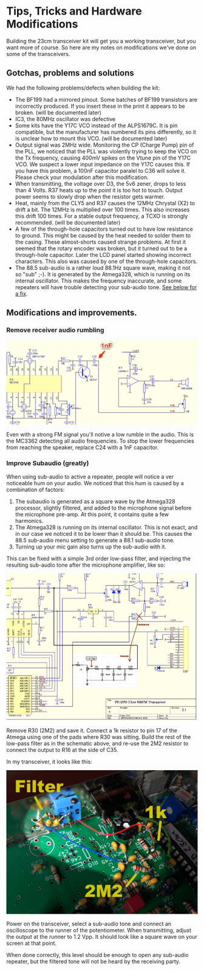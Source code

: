 # Tips, Tricks and Hardware Modifications

Building the 23cm transceiver kit will get you a working transceiver, but you want
more of course. So here are my notes on modifications we've done on some of the
transceivers.

## Gotchas, problems and solutions

We had the following problems/defects when building the kit:
- The BF199 had a mirrored pinout. Some batches of BF199 transistors are incorrectly
  produced. If you insert these in the print it appears to be broken. (will be documented later)
- IC3, the 80MHz oscillator was defective
- Some kits have the Y17C VCO instead of the ALPS1679C. It is pin compatible, but the
  manufacturer has numbered its pins differently, so it is unclear how to mount this VCO.
  (will be documented later)
- Output signal was 2MHz wide. Monitoring the CP (Charge Pump) pin of the PLL, we noticed
  that the PLL was violently trying to keep the VCO on the Tx frequency, causing 400mV spikes
  on the Vtune pin of the Y17C VCO. We suspect a lower input impedance on the Y17C causes
  this. If you have this problem, a 100nF capacitor paralel to C36 will solve it. Please
  check your modulation after this modification.
- When transmitting, the voltage over D3, the 5v6 zener, drops to less than 4 Volts. R37
  heats up to the point it is too hot to touch. Output power seems to slowly drop when
  the resistor gets warmer.
- Heat, mainly from the CLY5 and R37 causes the 12MHz Chrystal (X2) to drift a bit. The 
  12MHz is multiplied over 100 times. This also increases this drift 100 times. For a 
  stable output frequency, a TCXO is strongly recommended. (will be documented later)
- A few of the through-hole capacitors turned out to have low resistance to ground. This
  might be caused by the heat needed to solder them to the casing. These almost-shorts
  caused strange problems. At first it seemed that the rotary encoder was broken, but it
  turned out to be a through-hole capacitor. Later the LCD panel started showing incorrect
  characters. This also was caused by one of the through-hole capacitors.
- The 88.5 sub-audio is a rather loud 88.1Hz square wave, making it not so "sub" ;-).
  It is generated by the Atmega328, which is running on its internal oscillator. This
  makes the frequency inaccurate, and some repeaters will have trouble detecting your
  sub-audio tone. [See below for a fix](#improve-subaudio-greatly).


## Modifications and improvements.


### Remove receiver audio rumbling

![C24 Receive Audio](images/receive-audio.png)

Even with a strong FM signal you'll notive a low rumble in the audio. This is the MC3362
detecting all audio frequencies. To stop the lower frequencies from reaching the speaker,
replace C24 with a 1nF capacitor.

### Improve Subaudio (greatly)

When using sub-audio to active a repeater, people will notice a ver noticeable hum on 
your audio. We noticed that this hum is caused by a combination of factors:

1. The subaudio is generated as a square wave by the Atmega328 processor, slightly
   filtered, and added to the microphone signal before the microphone pre-amp. At this
   point, it contains quite a few harmonics.
2. The Atmega328 is running on its internal oscillator. This is not exact, and in our case
   we noticed it to be lower than it should be. This causes the 88.5 sub-audio menu setting
   to generate a 88.1 sub-audio tone.
3. Turning up your mic gain also turns up the sub-audio with it.

This can be fixed with a simple 3rd order low-pass filter, and injecting the resulting
sub-audio tone after the microphone amplifier, like so:

![sub-audio modification](images/subaudio-mod.png)

Remove R30 (2M2) and save it. Connect a 1k resistor to pin 17 of the Atmega using
one of the pads where R30 was sitting. Build the rest of the low-pass filter as in the
schematic above, and re-use the 2M2 resistor to connect the output to R16 at the side of C35.

In my transceiver, it looks like this:

![sub-audio modification photo](images/subaudio-mod-photo.jpg)

Power on the transceiver, select a sub-audio tone and connect an oscilloscope to the runner
of the potentiometer. When transmitting, adjust the output at the runner to 1.2 Vpp. It
should look like a square wave on your screen at that point.

When done correctly, this level should be enough to open any sub-audio repeater, but the
filtered tone will not be heard by the receiving party.
